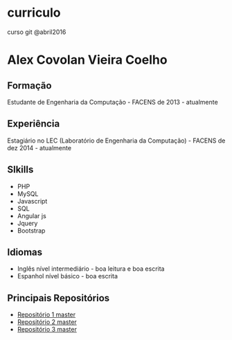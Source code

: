 # curriculo
curso git @abril2016

# Alex Covolan Vieira Coelho

## Formação
Estudante de Engenharia da Computação - FACENS
de 2013 - atualmente

## Experiência
Estagiário no LEC (Laboratório de Engenharia da Computação) - FACENS
de dez 2014 - atualmente

## Slkills
- PHP
- MySQL
- Javascript
- SQL
- Angular js
- Jquery
- Bootstrap

## Idiomas
- Inglês nível intermediário - boa leitura e boa escrita
- Espanhol nível básico - boa escrita

## Principais Repositórios
- [Repositório 1 master](http://facens.br)
- [Repositório 2 master](http://www3.facens.br/nasa)
- [Repositório 3 master](http://www3.facens.br/fablab)
